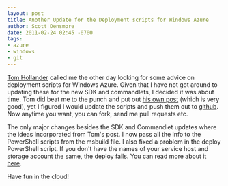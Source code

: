 ```yaml
---
layout: post
title: Another Update for the Deployment scripts for Windows Azure
author: Scott Densmore
date: 2011-02-24 02:45 -0700
tags:
- azure
- windows
- git
---
```


[Tom Hollander](http://blogs.msdn.com/b/tomholl/) called me the other day looking for some advice on deployment scripts for Windows Azure. Given that I have not got around to updating these for the new SDK and commandlets, I decided it was about time. Tom did beat me to the punch and put out [his own post](http://blogs.msdn.com/b/tomholl/archive/2011/02/23/using-msbuild-to-deploy-to-multiple-windows-azure-environments.aspx) (which is very good), yet I figured I would update the scripts and push them out to [github](https://github.com/scottdensmore/AzureDeploySample).  Now anytime you want, you can fork, send me pull requests etc.

The only major changes besides the SDK and Commandlet updates where the ideas incorporated from Tom's post. I now pass all the info to the PowerShell scripts from the msbuild file. I also fixed a problem in the deploy PowerShell script. If you don't have the names of your service host and storage account the same, the deploy fails.  You can read more about it [here](http://social.msdn.microsoft.com/Forums/en-US/windowsazure/thread/504abb65-ac68-4f65-ac7c-335ace6830ba/).

Have fun in the cloud!
